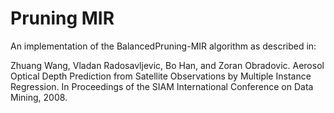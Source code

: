 Pruning MIR
===========

An implementation of the BalancedPruning-MIR algorithm as described in:

Zhuang Wang, Vladan Radosavljevic, Bo Han, and Zoran Obradovic.  Aerosol Optical
Depth Prediction from Satellite Observations by Multiple Instance Regression. In
Proceedings of the SIAM International Conference on Data Mining, 2008.
